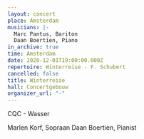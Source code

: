 ```yaml
---
layout: concert
place: Amsterdam
musicians: |-
  Marc Pantus, Bariton
  Daan Boertien, Piano
in_archive: true
time: Amsterdam
date: 2020-12-01T19:00:00.000Z
repertoire: Winterreise - F. Schubert
cancelled: false
title: Winterreise
hall: Concertgebouw
organizer_url: "-"
---
```


CQC - Wasser

Marlen Korf, Sopraan
Daan Boertien, Pianist
